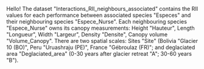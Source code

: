 Hello! 
The dataset "Interactions_RII_neighbours_associated" contains the RII values for each performance between associated species "Especes" and their neighbouring species "Espece_Nurse".
Each neighbouring species "Espece_Nurse" owns its canopy measurements: Height "Hauteur", Length "Longueur", Width "Largeur", Density "Densite", Canopy volume "Volume_Canopy".
There are two spatial scales: Sites "Site" (Bolivia "Glacier 10 (BO)", Peru "Uruashraju (PE)", France "Gébroulaz (FR)"; and deglaciated area "Deglaciated_area" (0-30 years after glacier retreat "A"; 30-60 years "B").
